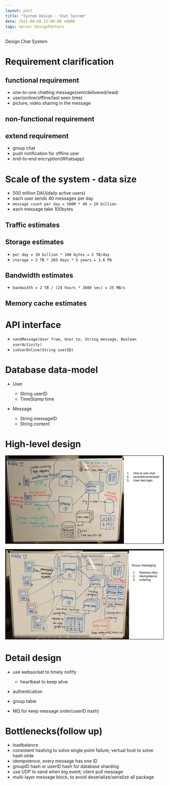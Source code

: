 ```yaml
---
layout: post
title: "System Design - Chat System"
date: 2021-09-08 22:00:00 +0800
tags: Server DesignPattern
---
```


Design Chat System

# Requirement clarification

## functional requirement

- one-to-one chatting message(sent/delivered/read)
- user(online/offline/last seen time)
- picture, video sharing in the message

## non-functional requirement

## extend requirement

- group chat
- push notification for offline user
- end-to-end encryption(Whatsapp)

# Scale of the system - data size

- 500 million DAU(daily active users)
- each user sends 40 messages per day
- `message count per day = 500M * 40 = 20 billion`
- each message take 100bytes

## Traffic estimates

## Storage estimates

- `per day = 20 billion * 100 bytes = 2 TB/day`
- `storage = 2 TB * 265 days * 5 years = 3.6 PB`

## Bandwidth estimates

- `bandwidth = 2 TB / (24 hours * 3600 sec) = 25 MB/s`

## Memory cache estimates

# API interface

- `sendMessage(User from, User to, String message, Boolean userActivity)`
- `isUserOnline(String userID)`

# Database data-model

- User

  - String userID
  - TimeStamp time

- Message
  - String messageID
  - String content

# High-level design

![Chat System](/assets/images/2021-09-08-SystemDesign_ChatSystem_1.png)

![Chat System](/assets/images/2021-09-08-SystemDesign_ChatSystem_2.png)

# Detail design

- use websocket to timely nofify

  - heartbeat to keep alive

- authentication

- group table

- MQ for keep message order(userID hash)

# Bottlenecks(follow up)

- loadbalance
- consistent hashing to solve single point failure; vertual host to solve hash slide
- idempotence, every message has one ID
- groupID hash or userID hash for database sharding
- use UDP to send when big event; client pull message
- multi-layer message block, to avoid deserialize/serialize all package
